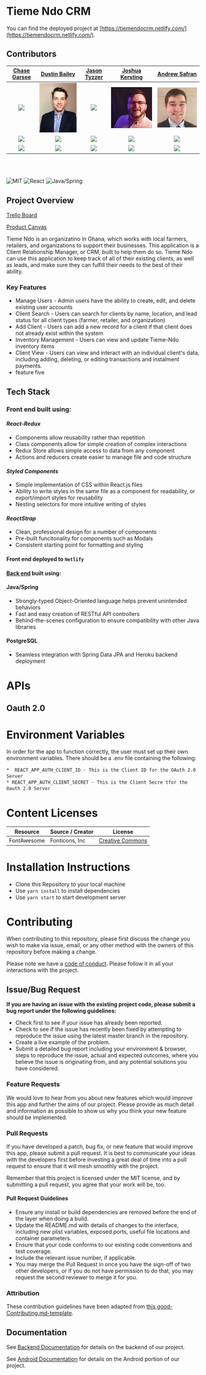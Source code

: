 # Tieme Ndo CRM

You can find the deployed project at [https://tiemendocrm.netlify.com/](https://tiemendocrm.netlify.com/).

## Contributors



|                                       [Chase Garsee](https://github.com/chasegarsee)                                        |                                       [Dustin Bailey](https://github.com/dgbailey)                                        |                                       [Jason Tyzzer](https://github.com/JTyzz)                                        |                                       [Joshua Kersting](https://github.com/KerstingJ)                                        |                                       [Andrew Safran](https://github.com/AWSafran)                                        |
| :-----------------------------------------------------------------------------------------------------------: | :-----------------------------------------------------------------------------------------------------------: | :-----------------------------------------------------------------------------------------------------------: | :-----------------------------------------------------------------------------------------------------------: | :-----------------------------------------------------------------------------------------------------------: |
|                      [<img src="https://www.dalesjewelers.com/wp-content/uploads/2018/10/placeholder-silhouette-male.png" width = "200" />](https://github.com/chasegarsee)                       |                      [<img src="./team/dustin.jpg" width = "200" />](https://github.com/dgbailey)                       |                      [<img src="https://www.dalesjewelers.com/wp-content/uploads/2018/10/placeholder-silhouette-male.png" width = "200" />](https://github.com/JTyzz)                       |                      [<img src="./team/Josh.jpg" width = "200" />](https://github.com/KerstingJ)                       |                      [<img src="./team/Andrew.jpg" width = "200" />](https://github.com/AWSafran)                       |
|                 [<img src="https://github.com/favicon.ico" width="15"> ](https://github.com/chasegarsee)                 |            [<img src="https://github.com/favicon.ico" width="15"> ](https://github.com/dgbailey)             |           [<img src="https://github.com/favicon.ico" width="15"> ](https://github.com/JTyzz)            |          [<img src="https://github.com/favicon.ico" width="15"> ](https://github.com/KerstingJ)           |            [<img src="https://github.com/favicon.ico" width="15"> ](https://github.com/AWSafran)             |
| [ <img src="https://static.licdn.com/sc/h/al2o9zrvru7aqj8e1x2rzsrca" width="15"> ](https://www.linkedin.com/) | [ <img src="https://static.licdn.com/sc/h/al2o9zrvru7aqj8e1x2rzsrca" width="15"> ](https://www.linkedin.com/in/dustin-bailey-758ab195/) | [ <img src="https://static.licdn.com/sc/h/al2o9zrvru7aqj8e1x2rzsrca" width="15"> ](https://www.linkedin.com/) | [ <img src="https://static.licdn.com/sc/h/al2o9zrvru7aqj8e1x2rzsrca" width="15"> ](https://www.linkedin.com/in/josh-kersting-86142911b/) | [ <img src="https://static.licdn.com/sc/h/al2o9zrvru7aqj8e1x2rzsrca" width="15"> ](https://www.linkedin.com/in/andrew-safran-5a1432114/) |

<br>
<br>


![MIT](https://img.shields.io/packagist/l/doctrine/orm.svg)
![React](https://img.shields.io/badge/react-v16.7.0--alpha.2-blue.svg)
![Java/Spring](https://img.shields.io/badge/Java/Spring-JDK_11-blue.svg)


## Project Overview

[Trello Board](https://trello.com/b/5Svtzpqc/labs13-agriculture)

[Product Canvas](https://docs.google.com/document/d/1_fGETRF4KUppUkOO7DZxUqPFMrWGGSpBdn_sash6JOA/edit?usp=sharing)

Tieme Ndo is an organizatino in Ghana, which works with local farmers, retailers, and organizations to support their businesses. This application is a Client Relationship Manager, or CRM, built to help them do so. Tieme Ndo can use this application to keep track of all of their existing clients, as well as leads, and make sure they can fulfill their needs to the best of their ability.

### Key Features

-    Manage Users - Admin users have the ability to create, edit, and delete existing user accounts
-    Client Search - Users can search for clients by name, location, and lead status for all client types (farmer, retailer, and organization)
-    Add Client - Users can add a new record for a client if that client does not already exist within the system
-    Inventory Management - Users can view and update Tieme-Ndo inventory items
-    Client View - Users can view and interact with an individual client's data, including adding, deleting, or editing transactions and instalment payments.
-    feature five

## Tech Stack

### Front end built using:

#### _React-Redux_

-    Components allow reusability rather than repetition
-    Class components allow for simple creation of complex interactions
-    Redux Store allows simple access to data from any component
-    Actions and reducers create easier to manage file and code structure

#### _Styled Components_

-    Simple implementation of CSS within React.js files
-    Ability to write styles in the same file as a component for readability, or export/import styles for reusability
-    Nesting selectors for more intuitive writing of styles

#### _ReactStrap_

-    Clean, professional design for a number of components
-    Pre-built funcitonality for components such as Modals
-    Consistent starting point for formatting and styling

#### Front end deployed to `Netlify`

#### [Back end](https://github.com/labs13-agriculture/Tiemendo-Back-End) built using:

#### Java/Spring

-    Strongly-typed Object-Oriented language helps prevent unintended behaviors
-    Fast and easy creation of RESTful API controllers
-    Behind-the-scenes configuration to ensure compatibility with other Java libraries

#### PostgreSQL

-    Seamless integration with Spring Data JPA and Heroku backend deployment

# APIs

## Oauth 2.0



# Environment Variables

In order for the app to function correctly, the user must set up their own environment variables. There should be a .env file containing the following:



    *  REACT_APP_AUTH_CLIENT_ID - This is the Client ID for the OAuth 2.0 Server
    * REACT_APP_AUTH_CLIENT_SECRET - This is the Client Secre tfor the Oauth 2.0 Server

# Content Licenses



| Resource | Source / Creator | License                                                                      |
| -------------- | ---------------- | ---------------------------------------------------------------------------- |
| FontAwesome   | Fonticons, Inc   | [Creative Commons](https://fontawesome.com/license/free) |

# Installation Instructions

- Clone this Repository to your local machine
- Use `yarn install` to install dependencies
- Use `yarn start` to start development server


# Contributing

When contributing to this repository, please first discuss the change you wish to make via issue, email, or any other method with the owners of this repository before making a change.

Please note we have a [code of conduct](./CODE_OF_CONDUCT.md). Please follow it in all your interactions with the project.

## Issue/Bug Request
   
 **If you are having an issue with the existing project code, please submit a bug report under the following guidelines:**
 - Check first to see if your issue has already been reported.
 - Check to see if the issue has recently been fixed by attempting to reproduce the issue using the latest master branch in the repository.
 - Create a live example of the problem.
 - Submit a detailed bug report including your environment & browser, steps to reproduce the issue, actual and expected outcomes,  where you believe the issue is originating from, and any potential solutions you have considered.

### Feature Requests

We would love to hear from you about new features which would improve this app and further the aims of our project. Please provide as much detail and information as possible to show us why you think your new feature should be implemented.

### Pull Requests

If you have developed a patch, bug fix, or new feature that would improve this app, please submit a pull request. It is best to communicate your ideas with the developers first before investing a great deal of time into a pull request to ensure that it will mesh smoothly with the project.

Remember that this project is licensed under the MIT license, and by submitting a pull request, you agree that your work will be, too.

#### Pull Request Guidelines

- Ensure any install or build dependencies are removed before the end of the layer when doing a build.
- Update the README.md with details of changes to the interface, including new plist variables, exposed ports, useful file locations and container parameters.
- Ensure that your code conforms to our existing code conventions and test coverage.
- Include the relevant issue number, if applicable.
- You may merge the Pull Request in once you have the sign-off of two other developers, or if you do not have permission to do that, you may request the second reviewer to merge it for you.

### Attribution

These contribution guidelines have been adapted from [this good-Contributing.md-template](https://gist.github.com/PurpleBooth/b24679402957c63ec426).

## Documentation

See [Backend Documentation](https://github.com/labs13-agriculture/Tiemendo-Back-End/blob/master2/README.md) for details on the backend of our project.

See [Android Documentation](https://github.com/labs13-agriculture/android/blob/master/README.md) for details on the Android portion of our project.
